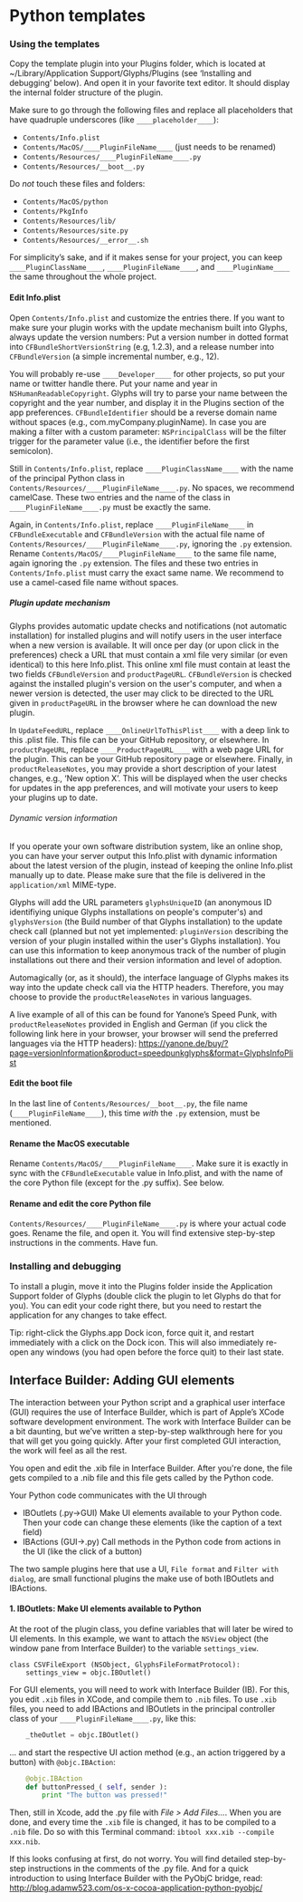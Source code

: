 # Python templates

### Using the templates

Copy the template plugin into your Plugins folder, which is located at ~/Library/Application Support/Glyphs/Plugins (see ‘Installing and debugging’ below). And open it in your favorite text editor. It should display the internal folder structure of the plugin.

Make sure to go through the following files and replace all placeholders that have quadruple underscores (like `____placeholder____`):
* `Contents/Info.plist`
* `Contents/MacOS/____PluginFileName____` (just needs to be renamed)
* `Contents/Resources/____PluginFileName____.py`
* `Contents/Resources/__boot__.py`

Do *not* touch these files and folders:
* `Contents/MacOS/python`
* `Contents/PkgInfo`
* `Contents/Resources/lib/`
* `Contents/Resources/site.py`
* `Contents/Resources/__error__.sh`

For simplicity’s sake, and if it makes sense for your project, you can keep `____PluginClassName____`, `____PluginFileName____`, and `____PluginName____` the same throughout the whole project.

#### Edit Info.plist

Open `Contents/Info.plist` and customize the entries there. If you want to make sure your plugin works with the update mechanism built into Glyphs, always update the version numbers: Put a version number in dotted format into `CFBundleShortVersionString` (e.g, 1.2.3), and a release number into `CFBundleVersion` (a simple incremental number, e.g., 12).

You will probably re-use `____Developer____` for other projects, so put your name or twitter handle there. Put your name and year in `NSHumanReadableCopyright`. Glyphs will try to parse your name between the copyright and the year number, and display it in the Plugins section of the app preferences. `CFBundleIdentifier` should be a reverse domain name without spaces (e.g., com.myCompany.pluginName). In case you are making a filter with a custom parameter: `NSPrincipalClass` will be the filter trigger for the parameter value (i.e., the identifier before the first semicolon).

Still in `Contents/Info.plist`, replace `____PluginClassName____` with the name of the principal Python class in `Contents/Resources/____PluginFileName____.py`. No spaces, we recommend camelCase. These two entries and the name of the class in `____PluginFileName____.py` must be exactly the same.

Again, in `Contents/Info.plist`, replace `____PluginFileName____` in `CFBundleExecutable` and `CFBundleVersion` with the actual file name of `Contents/Resources/____PluginFileName____.py`, ignoring the `.py` extension. Rename `Contents/MacOS/____PluginFileName____` to the same file name, again ignoring the `.py` extension. The files and these two entries in `Contents/Info.plist` must carry the exact same name. We recommend to use a camel-cased file name without spaces.

##### Plugin update mechanism

Glyphs provides automatic update checks and notifications (not automatic installation) for installed plugins and will notify users in the user interface when a new version is available. It will once per day (or upon click in the preferences) check a URL that must contain a xml file very similar (or even identical) to this here Info.plist. This online xml file must contain at least the two fields `CFBundleVersion` and `productPageURL`. `CFBundleVersion` is checked against the installed plugin's version on the user's computer, and when a newer version is detected, the user may click to be directed to the URL given in `productPageURL` in the browser where he can download the new plugin.

In `UpdateFeedURL`, replace `____OnlineUrlToThisPlist____` with a deep link to this .plist file. This file can be your GitHub repository, or elsewhere. In `productPageURL`, replace `____ProductPageURL____` with a web page URL for the plugin. This can be your GitHub repository page or elsewhere. Finally, in `productReleaseNotes`, you may provide a short description of your latest changes, e.g., ‘New option X’. This will be displayed when the user checks for updates in the app preferences, and will motivate your users to keep your plugins up to date.

###### Dynamic version information

If you operate your own software distribution system, like an online shop, you can have your server output this Info.plist with dynamic information about the latest version of the plugin, instead of keeping the online Info.plist manually up to date. Please make sure that the file is delivered in the `application/xml` MIME-type.

Glyphs will add the URL parameters `glyphsUniqueID` (an anonymous ID identifiying unique Glyphs installations on people's computer's) and `glyphsVersion` (the Build number of that Glyphs installation) to the update check call (planned but not yet implemented: `pluginVersion` describing the version of your plugin installed within the user's Glyphs installation). You can use this information to keep anonymous track of the number of plugin installations out there and their version information and level of adoption.

Automagically (or, as it should), the interface language of Glyphs makes its way into the update check call via the HTTP headers. Therefore, you may choose to provide the `productReleaseNotes` in various languages.

A live example of all of this can be found for Yanone’s Speed Punk, with `productReleaseNotes` provided in English and German (if you click the following link here in your browser, your browser will send the preferred languages via the HTTP headers): https://yanone.de/buy/?page=versionInformation&product=speedpunkglyphs&format=GlyphsInfoPlist


#### Edit the boot file

In the last line of `Contents/Resources/__boot__.py`, the file name (`____PluginFileName____`), this time *with* the `.py` extension, must be mentioned.

#### Rename the MacOS executable

Rename `Contents/MacOS/____PluginFileName____`. Make sure it is exactly in sync with the `CFBundleExecutable` value in Info.plist, and with the name of the core Python file (except for the .py suffix). See below.

#### Rename and edit the core Python file

`Contents/Resources/____PluginFileName____.py` is where your actual code goes. Rename the file, and open it. You will find extensive step-by-step instructions in the comments. Have fun.

### Installing and debugging

To install a plugin, move it into the Plugins folder inside the Application Support folder of Glyphs (double click the plugin to let Glyphs do that for you). You can edit your code right there, but you need to restart the application for any changes to take effect.

Tip: right-click the Glyphs.app Dock icon, force quit it, and restart immediately with a click on the Dock icon. This will also immediately re-open any windows (you had open before the force quit) to their last state.

## Interface Builder: Adding GUI elements

The interaction between your Python script and a graphical user interface (GUI) requires the use of Interface Builder, which is part of Apple’s XCode software development environment. The work with Interface Builder can be a bit daunting, but we’ve written a step-by-step walkthrough here for you that will get you going quickly. After your first completed GUI interaction, the work will feel as all the rest.

You open and edit the .xib file in Interface Builder. After you're done, the file gets compiled to a .nib file and this file gets called by the Python code.

Your Python code communicates with the UI through
- IBOutlets (.py->GUI)
  Make UI elements available to your Python code. Then your code can change these elements (like the caption of a text field)
- IBActions (GUI->.py)
  Call methods in the Python code from actions in the UI (like the click of a button)

The two sample plugins here that use a UI, `File format` and `Filter with dialog`, are small functional plugins the make use of both IBOutlets and IBActions.

#### 1. IBOutlets: Make UI elements available to Python 

At the root of the plugin class, you define variables that will later be wired to UI elements. In this example, we want to attach the `NSView` object (the window pane from Interface Builder) to the variable `settings_view`.

```
class CSVFileExport (NSObject, GlyphsFileFormatProtocol):
	settings_view = objc.IBOutlet()
```



For GUI elements, you will need to work with Interface Builder (IB). For this, you edit `.xib` files in XCode, and compile them to `.nib` files. To use `.xib` files, you need to add IBActions and IBOutlets in the principal controller class of your `____PluginFileName____.py`, like this:
```python
	_theOutlet = objc.IBOutlet()
```

... and start the respective UI action method (e.g., an action triggered by a button) with `@objc.IBAction`:
```python
	@objc.IBAction
	def buttonPressed_( self, sender ):
		print "The button was pressed!"
```

Then, still in Xcode, add the .py file with *File > Add Files...*. When you are done, and every time the `.xib` file is changed, it has to be compiled to a `.nib` file. Do so with this Terminal command:
`ibtool xxx.xib --compile xxx.nib`.

If this looks confusing at first, do not worry. You will find detailed step-by-step instructions in the comments of the .py file. And for a quick introduction to using Interface Builder with the PyObjC bridge, read:
http://blog.adamw523.com/os-x-cocoa-application-python-pyobjc/
